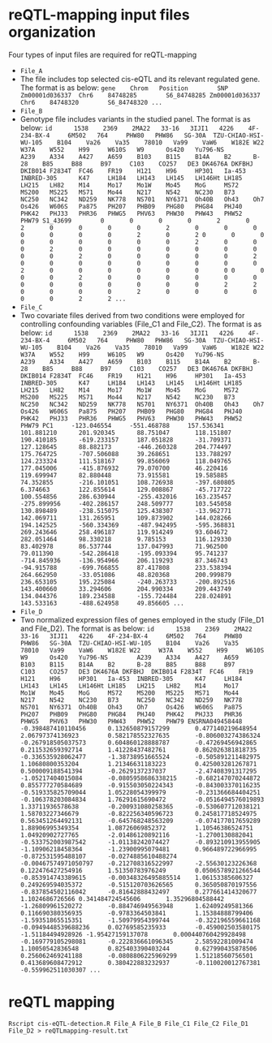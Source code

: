 # reQTL-mapping input files organization

Four types of input files are required for reQTL-mapping

- `File_A`
 - The file includes top selected cis-eQTL and its relevant regulated gene. The format is as below:
 `gene    Chrom   Position        SNP
Zm00001d036337  Chr6    84748285        S6_84748285
Zm00001d036337  Chr6    84748320        S6_84748320
...`
- `File_B`
 - Genotype file includes variants in the studied panel. The format is as below:
 `id      1538    2369    2MA22   33-16   3IJI1   4226    4F-234-BX-4     6M502   764     PHW80   PHW86   SG-30A  TZU-CHIAO-HSI-WU-105    B104    Va26    Va35    78010   Va99    VaW6    W182E
   W22     W37A    W552    H99     W610S   W9      Os420   Yu796-NS        A239    A334    A427    A659    B103    B115    B14A    B2      B-28    B85     B88     B97     C103    CO257   DE3
     DK4676A DKFBHJ  DKIB014 F2834T  FC46    FR19    H121    H96     HP301   Ia-453  INBRED-305      K47     LH184   LH143   LH145   LH146Ht LH185   LH215   LH82    M14     Mo17    Mo1W    Mo45    MoG     MS72    MS200   MS225   MS71    Mo44    N217    N542    NC230   B73     NC250   NC342   ND259   NK778   NS701   NY6371  Oh40B   Oh43    Oh7     Os426   W606S   Pa875   PH207   PHB09   PHG80   PHG84   PHJ40   PHK42   PHJ33   PHR36   PHWG5   PHV63   PHW30   PHW43   PHW52   PHW79
S1_43699        0       0       0       0       2       0       2       0       0       0       0       2       0       0       0       0       0       0       0       2       0       2
       0       0       0       0       0       0       0       0       0       2       0       0       0       2       0       0       0       0       0       0       0       0       0       2       0       0       0       0       0       2       0       0       0       0       0       0       0       0       0       2       0       0       0       0       0       0       0
       0       0       0       0       2       0       0       0       0       0       0       0       0       0       0       0       0       0       2       2       0       0       0       0       2       0       0       0       0       0       0       2       2
       ...`
- `File_C`
 - Two covariate files derived from two conditions were employed for controlling confounding variables (File_C1 and File_C2). The format is as below:
 `id      1538    2369    2MA22   33-16   3IJI1   4226    4F-234-BX-4     6M502   764     PHW80   PHW86   SG-30A  TZU-CHIAO-HSI-WU-105    B104    Va26    Va35    78010   Va99    VaW6    W182E
   W22     W37A    W552    H99     W610S   W9      Os420   Yu796-NS        A239    A334    A427    A659    B103    B115    B14A    B2      B-28    B85     B88     B97     C103    CO257   DE3
     DK4676A DKFBHJ  DKIB014 F2834T  FC46    FR19    H121    H96     HP301   Ia-453  INBRED-305      K47     LH184   LH143   LH145   LH146Ht LH185   LH215   LH82    M14     Mo17    Mo1W    Mo45    MoG     MS72    MS200   MS225   MS71    Mo44    N217    N542    NC230   B73     NC250   NC342   ND259   NK778   NS701   NY6371  Oh40B   Oh43    Oh7     Os426   W606S   Pa875   PH207   PHB09   PHG80   PHG84   PHJ40   PHK42   PHJ33   PHR36   PHWG5   PHV63   PHW30   PHW43   PHW52   PHW79
PC1     -123.046554     -551.468788     157.536341      101.881210      201.920345      88.751047       118.151807      190.410185      -619.233157     187.051828      -31.709371      127.128645      88.882173       -446.260328     204.774497      175.764725      -707.506088     39.268651       133.788297      124.233324      111.518167      99.856069       118.049765      177.045006      -415.876932     79.070700       46.220416       119.699947      82.880448       73.915581       19.585885       74.352855       -216.101051     108.726938      -397.680805     6.374663        122.855614      129.008867      -45.717722      100.554856      286.630944      -255.432016     163.235457      -275.899956     -402.286157     248.509777      103.545058      130.898489      -238.515075     125.438307      -13.962771      142.069711      131.265951      109.873902      144.028266      194.142525      -560.334369     -487.942495     -595.368831     269.243646      258.496187      119.914249      93.604672       282.051464      98.330218       9.785153        116.129330      83.402978       86.537744       137.047993      71.962500       79.011390       -542.286418     -195.093394     95.741237       -714.845936     -136.954966     206.119293      87.346743       -94.915788      -699.766855     87.417808       233.538394      264.662950      -33.051086      48.820368       200.999879      236.653105      195.225084      -240.263733     -200.892516     143.400660      33.294606       204.990334      209.443749      134.044376      189.234588      -155.724484     228.024891      143.533163      -488.624958     49.856605
...`
- `File_D`
 - Two normalized expression files of genes employed in the study (File_D1 and File_D2). The format is as below:
 `id      1538    2369    2MA22   33-16   3IJI1   4226    4F-234-BX-4     6M502   764     PHW80   PHW86   SG-30A  TZU-CHIAO-HSI-WU-105    B104    Va26    Va35    78010   Va99    VaW6    W182E
   W22     W37A    W552    H99     W610S   W9      Os420   Yu796-NS        A239    A334    A427    A659    B103    B115    B14A    B2      B-28    B85     B88     B97     C103    CO257   DE3
     DK4676A DKFBHJ  DKIB014 F2834T  FC46    FR19    H121    H96     HP301   Ia-453  INBRED-305      K47     LH184   LH143   LH145   LH146Ht LH185   LH215   LH82    M14     Mo17    Mo1W    Mo45    MoG     MS72    MS200   MS225   MS71    Mo44    N217    N542    NC230   B73     NC250   NC342   ND259   NK778   NS701   NY6371  Oh40B   Oh43    Oh7     Os426   W606S   Pa875   PH207   PHB09   PHG80   PHG84   PHJ40   PHK42   PHJ33   PHR36   PHWG5   PHV63   PHW30   PHW43   PHW52   PHW79
ENSRNA049458448 -0.398487410110456      0.132650879157299       0.477140219648954       2.06797374136923        0.582178552327635       -0.806003274386324      -0.267918505037573      0.604860128888787       -0.47269456942865       0.211532659392714       1.41228437482761        0.862026381818735       -0.336535928062477      -1.38738951665524       -0.505891211482975      1.10680800353204        1.21346631183223        0.425003281267871       0.500009188541394       -0.2629137237037        -2.47408391317295       -1.05217404015084       -0.0805958686338215     -0.682147070244872      0.855777270584689       -0.915503050224343      -0.843003370116235      -0.519335825709044      1.05228054399979        -0.231366684404251      -0.106378203084834      1.76291615690472        -0.0516494576019893     1.33711936578638        -0.200931080258365      -0.530607712038121      1.58703227346679        -0.822256340596723      0.245817718524975       0.563451264492131       -0.645768248563209      -0.074177017659289      1.88906995349354        1.08726069852372        1.10546386524751        1.04920902727765        -2.01486120892116       -1.2700130882041        -0.533752003987542      -1.01138242074427       -0.893210913955905      -1.10906218458364       -1.23900995079481       0.966489722966995       -0.872531595488107      -0.0274885610488274     -0.00467574971050797    -0.212708316522997      -2.55630123226368       0.122476427254916       1.51350783976249        0.0506578921266544      -0.853914743389615      -0.00348326495885514    1.06153385606327        0.249269594035372       -0.515120703626565      0.365050870197556       -0.837854502116042      -0.81642888432497       0.277661414320677
       1.1024686726566 0.341484724545606       1.35296804588442        -1.26809961520272       -0.884746949563948      1.62409249581366        0.116690380356935       -0.9783364503841        1.15384888799406        -1.59351865515351       -1.50979954399744       -0.322196559661168      -0.0949448539688236     0.02769585235933        -0.459002503580175      -1.51184494928926
       -1.95427159137078       0.000440760429928498    -0.169779105298081      -0.222836661096345      2.58592281009474        1.10050542836548        0.825403390403244       0.627990435878506       0.256062469241188       -0.0808806225969299     1.51218560756501        0.413689608472912       0.380422883232937       -0.110020012767381      -0.559962511030307
       ...`
# reQTL mapping
`Rscript cis-eQTL-detection.R File_A File_B File_C1 File_C2 File_D1 File_D2 > reQTLmapping-result.txt`

